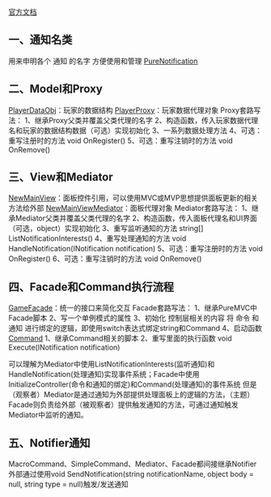 [官方文档](https://puremvc.org/docs/PureMVC_IIBP_Chinese.pdf)
## 一、通知名类
用来申明各个 通知 的名字 
方便使用和管理
[PureNotification](file:///G:/Unity/Unity%E9%A1%B9%E7%9B%AE/Framework/Assets/Scripts/MVC%E6%A1%86%E6%9E%B6/PureMVC/PureNotification.cs)
## 二、Model和Proxy
[PlayerDataObj](file:///G:/Unity/Unity%E9%A1%B9%E7%9B%AE/Framework/Assets/Scripts/MVC%E6%A1%86%E6%9E%B6/PureMVC/Model/PlayerDataObj.csfile:///G:/Unity/Unity%E9%A1%B9%E7%9B%AE/Framework/Assets/Scripts/MVC%E6%A1%86%E6%9E%B6/PureMVC/Model/PlayerDataObj.cs)：玩家的数据结构 
[PlayerProxy](file:///G:/Unity/Unity%E9%A1%B9%E7%9B%AE/Framework/Assets/Scripts/MVC%E6%A1%86%E6%9E%B6/PureMVC/Model/PlayerProxy.cs)：玩家数据代理对象
Proxy套路写法：
1、继承Proxy父类并覆盖父类代理的名字
2、构造函数，传入玩家数据代理名和玩家的数据结构数据（可选）实现初始化
3、一系列数据处理方法
4、可选：重写注册时的方法  void OnRegister()
5、可选：重写注销时的方法  void OnRemove()
## 三、View和Mediator
[NewMainView](file:///G:/Unity/Unity%E9%A1%B9%E7%9B%AE/Framework/Assets/Scripts/MVC%E6%A1%86%E6%9E%B6/PureMVC/View/NewMainView.cs)：面板控件引用，可以使用MVC或MVP思想提供面板更新的相关方法给外部
[NewMainViewMediator](file:///G:/Unity/Unity%E9%A1%B9%E7%9B%AE/Framework/Assets/Scripts/MVC%E6%A1%86%E6%9E%B6/PureMVC/View/NewMainViewMediator.cs)：面板代理对象
Mediator套路写法：
1、继承Mediator父类并覆盖父类代理的名字
2、构造函数，传入面板代理名和UI界面（可选，object）实现初始化
3、重写监听通知的方法  string[] ListNotificationInterests()
4、重写处理通知的方法  void HandleNotification(INotification notification)
5、可选：重写注册时的方法  void OnRegister()
6、可选：重写注销时的方法  void OnRemove()
## 四、Facade和Command执行流程
[GameFacade](file:///G:/Unity/Unity%E9%A1%B9%E7%9B%AE/Framework/Assets/Scripts/MVC%E6%A1%86%E6%9E%B6/PureMVC/GameFacade.cs)：统一的接口来简化交互
Facade套路写法：
1、继承PureMVC中Facade脚本
2、写一个单例模式的属性
3、初始化 控制层相关的内容
  将 命令 和 通知 进行绑定的逻辑，即使用switch表达式绑定string和Command
4、启动函数
[Command]()
1、继承Command相关的脚本
2、重写里面的执行函数  void Execute(INotification notification)

可以理解为Mediator中使用ListNotificationInterests(监听通知)和HandleNotification(处理通知)实现事件系统；Facade中使用InitializeController(命令和通知的绑定)和Command(处理通知)的事件系统
但是（观察者）Mediator是通过通知为外部提供处理面板上的逻辑的方法，（主题）Facade则负责给外部（被观察者）提供触发通知的方法，可通过通知触发Mediator中监听的通知。

## 五、Notifier通知
MacroCommand、SimpleCommand、Mediator、Facade都间接继承Notifier
外部通过使用void SendNotification(string notificationName, object body = null, string type = null)触发/发送通知